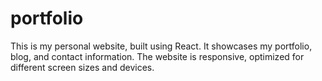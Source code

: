 # portfolio

This is my personal website, built using React. It showcases my portfolio, blog, and contact information. The website is responsive, optimized for different screen sizes and devices.
